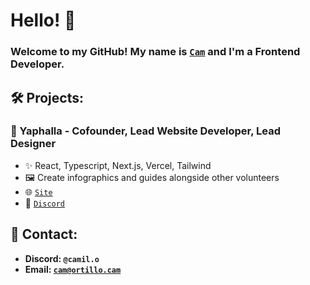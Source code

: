 # Hello! 👋
### Welcome to my GitHub! My name is [`Cam`](https://ortillo.cam) and I'm a Frontend Developer.
## 🛠️ Projects:
### **🐺 Yaphalla** - Cofounder, Lead Website Developer, Lead Designer
* ✨ React, Typescript, Next.js, Vercel, Tailwind
* 🖼️ Create infographics and guides alongside other volunteers
* 🌐 [`Site`](https://yaphalla.com)
* 💬 [`Discord`](https://discord.gg/yaphalla)
## 📧 Contact:
* **Discord: `@camil.o`** 
* **Email: [`cam@ortillo.cam`](mailto:cam@ortillo.cam)**

